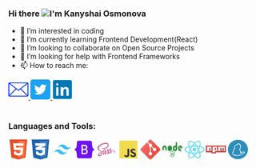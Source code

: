 
### Hi there <img src="https://media.giphy.com/media/hvRJCLFzcasrR4ia7z/giphy.gif" width="25px">I'm Kanyshai Osmonova
- 👀 I’m interested in coding
- 🌱 I’m currently learning Frontend Development(React)
- 👯 I’m looking to collaborate on Open Source Projects
- 🤔 I’m looking for help with Frontend Frameworks
- 📫 How to reach me: <br /> 
<div>
<a href="mailto:osmonova.kanyshai@gmail.com">
  <img  alt="Email" width="40px" height="40px" src="images/email.svg" />
</a>
<a href="https://twitter.com/kaniosmonova">
  <img  alt="Twitter" width="40px" height="40px" src="images/twitter.svg" />
</a>
<a href="https://www.linkedin.com/in/kanyshai-osmonova-0a91001b8/">
  <img alt="Linkedin" width="40px" height="40px" src="images/linkedin.svg" />
</a>
</div>
<br />
<h3 align="left">Languages and Tools:</h3>
<div>
<img src="images/html.svg" alt="html" width="40" height="40">
<img src="images/css.svg" alt="css" width="40" height="40">
<img src="images/tailwind.svg" alt="tailwind" width="40" height="40">
<img src="images/bootstrap.svg" alt="bootstrap" width="40" height="40">
<img src="images/sass.svg" alt="sass" width="40" height="40">
<img src="images/js.svg" alt="js" width="40" height="40">
<img src="images/git.svg" alt="git" width="40" height="40">
<img src="images/node.svg" alt="node" width="40" height="40">
<img src="images/react.svg" alt="react" width="40" height="40">
<img src="images/npm.svg" alt="npm" width="40" height="40">
<img src="images/yarn.svg" alt="yarn" width="40" height="40">
</div>

